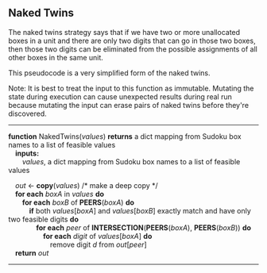 
## Naked Twins

The naked twins strategy says that if we have two or more unallocated boxes in a unit and there are only two digits that can go in those two boxes, then those two digits can be eliminated from the possible assignments of all other boxes in the same unit.

This pseudocode is a very simplified form of the naked twins.

Note: It is best to treat the input to this function as immutable. Mutating the state during execution can cause unexpected results during real run because mutating the input can erase pairs of naked twins before they're discovered. 

---
**function** NakedTwins(_values_) **returns** a dict mapping from Sudoku box names to a list of feasible values  
&emsp;**inputs:**  
&emsp;&emsp;_values_, a dict mapping from Sudoku box names to a list of feasible values  
  
&emsp;_out_ <- **copy**(_values_)  /* make a deep copy */  
&emsp;**for each** _boxA_ in _values_ **do**  
&emsp;&emsp;**for each** _boxB_ of **PEERS**(_boxA_) **do**  
&emsp;&emsp;&emsp;**if** both _values_[_boxA_] and _values_[_boxB_] exactly match and have only two feasible digits **do**  
&emsp;&emsp;&emsp;&emsp;**for each** _peer_ of **INTERSECTION**(**PEERS**(_boxA_), **PEERS**(_boxB_)) **do**  
&emsp;&emsp;&emsp;&emsp;&emsp;**for each** _digit_ of _values_[_boxA_] **do**  
&emsp;&emsp;&emsp;&emsp;&emsp;&emsp;remove digit _d_ from _out_[_peer_]  
&emsp;**return** _out_  

---
